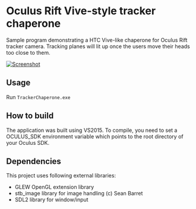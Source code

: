 Oculus Rift Vive-style tracker chaperone
================

Sample program demonstrating a HTC Vive-like chaperone for Oculus Rift tracker camera. Tracking planes will lit up once the users move their heads too close to them.

[![Screenshot](http://kondrak.info/images/vr_chaperone.png?raw=true)](https://www.youtube.com/watch?v=GoWwFa_TDGM)

Usage
-----
Run <code>TrackerChaperone.exe</code>

How to build
-------
The application was built using VS2015. To compile, you need to set a OCULUS_SDK environment variable which points to the root directory of your Oculus SDK.

Dependencies
-------
This project uses following external libraries:

- GLEW OpenGL extension library
- stb_image library for image handling (c) Sean Barret
- SDL2 library for window/input 
